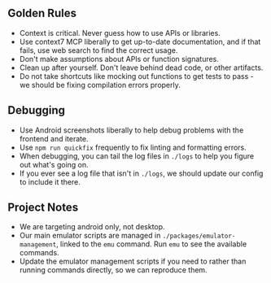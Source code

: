 ## Golden Rules

- Context is critical. Never guess how to use APIs or libraries.
- Use context7 MCP liberally to get up-to-date documentation, and if that fails, use web search to find the correct usage.
- Don't make assumptions about APIs or function signatures.
- Clean up after yourself. Don't leave behind dead code, or other artifacts.
- Do not take shortcuts like mocking out functions to get tests to pass - we should be fixing compilation errors properly.

## Debugging

- Use Android screenshots liberally to help debug problems with the frontend and iterate.
- Use `npm run quickfix` frequently to fix linting and formatting errors.
- When debugging, you can tail the log files in `./logs` to help you figure out what's going on.
- If you ever see a log file that isn't in `./logs`, we should update our config to include it there.

## Project Notes

- We are targeting android only, not desktop.
- Our main emulator scripts are managed in `./packages/emulator-management`, linked to the `emu` command. Run `emu` to see the available commands.
- Update the emulator management scripts if you need to rather than running commands directly, so we can reproduce them.
